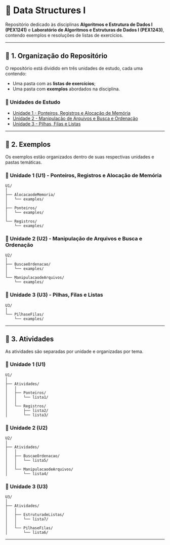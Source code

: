 # 📂 Data Structures I

Repositório dedicado às disciplinas **Algoritmos e Estrutura de Dados I (PEX1241)** e **Laboratório de Algoritmos e Estruturas de Dados I (PEX1243)**, contendo exemplos e resoluções de listas de exercícios.


---

## 📌 1. Organização do Repositório
O repositório está dividido em três unidades de estudo, cada uma contendo:
- Uma pasta com as **listas de exercícios**;
- Uma pasta com **exemplos** abordados na disciplina.

### 📖 Unidades de Estudo
- [Unidade 1 - Ponteiros, Registros e Alocação de Memória](./U1/)
- [Unidade 2 - Manipulação de Arquivos e Busca e Ordenação](./U2/)
- [Unidade 3 - Pilhas, Filas e Listas](./U3/)

---

## 📝 2. Exemplos
Os exemplos estão organizados dentro de suas respectivas unidades e pastas temáticas.

### 🔹 Unidade 1 (U1) - Ponteiros, Registros e Alocação de Memória
```
U1/
│
├── AlocacaodeMemoria/
│   └── examples/
│
├── Ponteiros/
│   └── examples/
│
└── Registros/
    └── examples/
```

### 🔹 Unidade 2 (U2) - Manipulação de Arquivos e Busca e Ordenação
```
U2/
│
├── BuscaeOrdenacao/
│   └── examples/
│
└── ManipulacaodeArquivos/
    └── examples/
```

### 🔹 Unidade 3 (U3) - Pilhas, Filas e Listas
```
U3/
│
└── PilhaseFilas/
    └── examples/
```

---

## 📂 3. Atividades
As atividades são separadas por unidade e organizadas por tema.

### 🔹 Unidade 1 (U1)
```
U1/
│
├── Atividades/
│   │
│   ├── Ponteiros/
│   │   └── lista1/
│   │
│   └── Registros/
│       ├── lista2/
│       └── lista3/
```

### 🔹 Unidade 2 (U2)
```
U2/
│
├── Atividades/
│   │
│   ├── BuscaeOrdenacao/
│   │   └── lista5/
│   │
│   └── ManipulacaodeArquivos/
│       └── lista4/
```

### 🔹 Unidade 3 (U3)
```
U3/
│
├── Atividades/
│   │
│   ├── EstruturadeListas/
│   │   └── lista7/
│   │
│   └── PilhaseFilas/
│       └── lista6/
```
---
